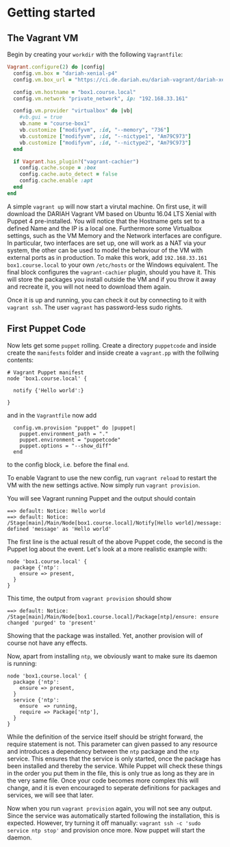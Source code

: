 # Getting started

## The Vagrant VM

Begin by creating your `workdir` with the following `Vagrantfile`:
```ruby
Vagrant.configure(2) do |config|
  config.vm.box = "dariah-xenial-p4"
  config.vm.box_url = "https://ci.de.dariah.eu/dariah-vagrant/dariah-xenial-p4/metadata.json"

  config.vm.hostname = "box1.course.local"
  config.vm.network "private_network", ip: "192.168.33.161"

  config.vm.provider "virtualbox" do |vb|
    #vb.gui = true
    vb.name = "course-box1"
    vb.customize ["modifyvm", :id, "--memory", "736"]
    vb.customize ["modifyvm", :id, "--nictype1", "Am79C973"]
    vb.customize ["modifyvm", :id, "--nictype2", "Am79C973"]
  end

  if Vagrant.has_plugin?("vagrant-cachier")
    config.cache.scope = :box
    config.cache.auto_detect = false
    config.cache.enable :apt
  end
end
```

A simple `vagrant up` will now start a virutal machine.
On first use, it will download the DARIAH Vagrant VM based on Ubuntu 16.04 LTS Xenial with Puppet 4 pre-installed.
You will notice that the Hostname gets set to a defined Name and the IP is a local one.
Furthermore some Virtualbox settings, such as the VM Memory and the Network interfaces are configure.
In particular, two interfaces are set up, one will work as a NAT via your system, the other can be used to model the behaviour of the VM with external ports as in production.
To make this work, add `192.168.33.161 box1.course.local` to your own `/etc/hosts` or the Windows equivalent.
The final block configures the `vagrant-cachier` plugin, should you have it.
This will store the packages you install outside the VM and if you throw it away and recreate it, you will not need to download them again.

Once it is up and running, you can check it out by connecting to it with `vagrant ssh`.
The user `vagrant` has password-less sudo rights.

## First Puppet Code

Now lets get some `puppet` rolling.
Create a directory `puppetcode` and inside create the `manifests` folder and inside create a `vagrant.pp` with the follwing contents:
```puppet
# Vagrant Puppet manifest
node 'box1.course.local' {

  notify {'Hello world':}

}
```
and in the `Vagrantfile` now add
```
  config.vm.provision "puppet" do |puppet|
    puppet.environment_path = "."
    puppet.environment = "puppetcode"
    puppet.options = "--show_diff"
  end
```
to the config block, i.e. before the final `end`.

To enable Vagrant to use the new config, run `vagrant reload` to restart the VM with the new settings active.
Now simply run `vagrant provision`.

You will see Vagrant running Puppet and the output should contain
```
==> default: Notice: Hello world
==> default: Notice: /Stage[main]/Main/Node[box1.course.local]/Notify[Hello world]/message: defined 'message' as 'Hello world'
```
The first line is the actual result of the above Puppet code, the second is the Puppet log about the event.
Let's look at a more realistic example with:
```puppet
node 'box1.course.local' {
  package {'ntp':
    ensure => present,
  }
}
```
This time, the output from `vagrant provision` should show
```
==> default: Notice: /Stage[main]/Main/Node[box1.course.local]/Package[ntp]/ensure: ensure changed 'purged' to 'present'
```
Showing that the package was installed. Yet, another provision will of course not have any effects. 

Now, apart from installing `ntp`, we obviously want to make sure its daemon is running:
```puppet
node 'box1.course.local' {
  package {'ntp':
    ensure => present,
  }
  service {'ntp':
    ensure  => running,
    require => Package['ntp'],
  }
}
```
While the definition of the service itself should be stright forward, the require statement is not.
This parameter can given passed to any resource and introduces a dependency between the `ntp` package and the `ntp` service.
This ensures that the service is only started, once the package has been installed and thereby the service.
While Puppet will check these things in the order you put them in the file, this is only true as long as they are in the very same file.
Once your code becomes more complex this will change, and it is even encouraged to seperate definitions for packages and services, we will see that later.

Now when you run `vagrant provision` again, you will not see any output.
Since the service was automatically started following the installation, this is expected.
However, try turning it off manually: `vagrant ssh -c 'sudo service ntp stop'` and provision once more.
Now puppet will start the daemon.

